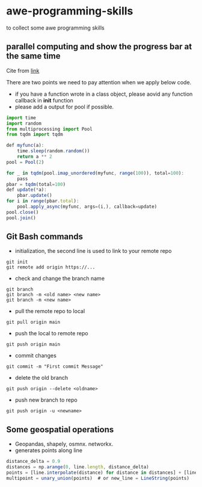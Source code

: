 # awe-programming-skills
to collect some awe programming skills


## parallel computing and show the progress bar at the same time 
Cite from [link](https://github.com/tqdm/tqdm/issues/484)

There are two points we need to pay attention when we apply below code.
* if you have a function wrote in a class object, please aovid any function callback in __init__ function 
* please add a output for pool if possible. 
```javascript
import time
import random
from multiprocessing import Pool
from tqdm import tqdm

def myfunc(a):
    time.sleep(random.random())
    return a ** 2
pool = Pool(2)

for _ in tqdm(pool.imap_unordered(myfunc, range(100)), total=100):
    pass
pbar = tqdm(total=100)
def update(*a):
    pbar.update()
for i in range(pbar.total):
    pool.apply_async(myfunc, args=(i,), callback=update)
pool.close()
pool.join()
```

## Git Bash commands
* initialization, the second line is used to link to your remote repo
```
git init
git remote add origin https://...
```

* check and change the branch name
```
git branch
git branch -m <old name> <new name>
git branch -m <new name>
```
* pull the remote repo to local 
```
git pull origin main 
```
* push the local to remote repo
```
git push origin main
```
* commit changes
```
git commit -m "First commit Message"
```
* delete the old branch
```
git push origin --delete <oldname>
```
* push new branch to repo
```
git push origin -u <newname>
```

## Some geospatial operations 
* Geopandas, shapely, osmnx. networkx.
* generates points along line 
```javascript
distance_delta = 0.9
distances = np.arange(0, line.length, distance_delta)
points = [line.interpolate(distance) for distance in distances] + [line.boundary[1]]
multipoint = unary_union(points)  # or new_line = LineString(points)
```
